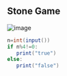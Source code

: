 ## Stone Game

![image](https://github.com/user-attachments/assets/68be63e9-dcbd-47b5-816f-61998a1c43ae)



```java
n=int(input())
if n%4!=0:
   print("true")
else:
   print("false")
